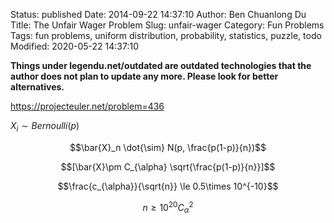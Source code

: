 Status: published
Date: 2014-09-22 14:37:10
Author: Ben Chuanlong Du
Title: The Unfair Wager Problem
Slug: unfair-wager
Category: Fun Problems
Tags: fun problems, uniform distribution, probability, statistics, puzzle, todo
Modified: 2020-05-22 14:37:10

**Things under legendu.net/outdated are outdated technologies that the author does not plan to update any more. Please look for better alternatives.**


https://projecteuler.net/problem=436

$X_i \sim Bernoulli(p)$

$$\bar{X}_n \dot{\sim} N(p, \frac{p(1-p)}{n})$$

$$[\bar{X}\pm C_{\alpha} \sqrt{\frac{p(1-p)}{n}}]$$

$$\frac{c_{\alpha}}{\sqrt{n}} \le 0.5\times 10^{-10}$$

$$n \ge 10^{20} C_{\alpha}^2$$

